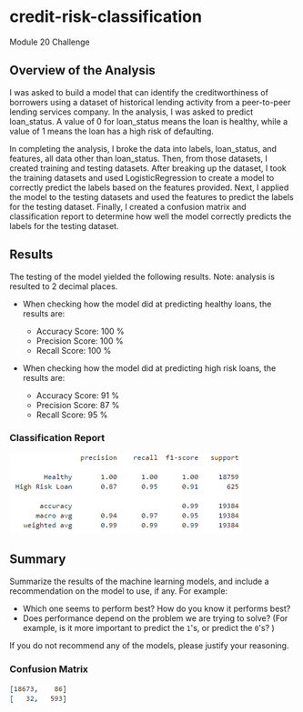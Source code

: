 # credit-risk-classification
Module 20 Challenge

## Overview of the Analysis

I was asked to build a model that can identify the creditworthiness of borrowers using a dataset of historical lending activity from a peer-to-peer lending services company. In the analysis, I was asked to predict loan_status. A value of 0 for loan_status means the loan is healthy, while a value of 1 means the loan has a high risk of defaulting.

In completing the analysis, I broke the data into labels, loan_status, and features, all data other than loan_status. Then, from those datasets, I created training and testing datasets. After breaking up the dataset, I took the training datasets and used LogisticRegression to create a model to correctly predict the labels based on the features provided. Next, I applied the model to the testing datasets and used the features to predict the labels for the testing dataset. Finally, I created a confusion matrix and classification report to determine how well the model correctly predicts the labels for the testing dataset.


## Results

The testing of the model yielded the following results. Note: analysis is resulted to 2 decimal places.
- When checking how the model did at predicting healthy loans, the results are:
  - Accuracy Score:    100 %
  - Precision Score:   100 %
  - Recall Score:      100 %
 
- When checking how the model did at predicting high risk loans, the results are:
  - Accuracy Score:     91 %
  - Precision Score:    87 %
  - Recall Score:       95 %

### Classification Report
![classification_report.png](https://github.com/rollernathan/credit-risk-classification/blob/main/Credit_Risk/images/classification_report.png)


## Summary

Summarize the results of the machine learning models, and include a recommendation on the model to use, if any. For example:

* Which one seems to perform best? How do you know it performs best?
* Does performance depend on the problem we are trying to solve? (For example, is it more important to predict the `1`'s, or predict the `0`'s? )

If you do not recommend any of the models, please justify your reasoning.



### Confusion Matrix
![confusion_matrix.png](https://github.com/rollernathan/credit-risk-classification/blob/main/Credit_Risk/images/confusion_matrix.png)
